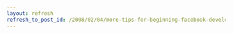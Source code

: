 ```yaml
---
layout: refresh
refresh_to_post_id: /2008/02/04/more-tips-for-beginning-facebook-developers
---
```

